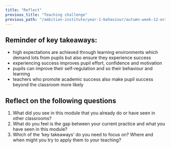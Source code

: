 ```yaml
---
title: "Reflect"
previous_title: "Teaching challenge"
previous_path: "/ambition-institute/year-1-behaviour/autumn-week-12-ect-teaching-challenge"
---
```


## Reminder of key takeaways:

- high expectations are achieved through learning environments which demand lots from pupils but also ensure they experience success
- experiencing success improves pupil effort, confidence and motivation
- pupils can improve their self-regulation and so their behaviour and learning
- teachers who promote academic success also make pupil success beyond the classroom more likely

## Reflect on the following questions

1. What did you see in this module that you already do or have seen in other classrooms?
2. What do you feel is the gap between your current practice and what you have seen in this module?
3. Which of the ‘key takeaways’ do you need to focus on? Where and when might you try to apply them to your teaching?
